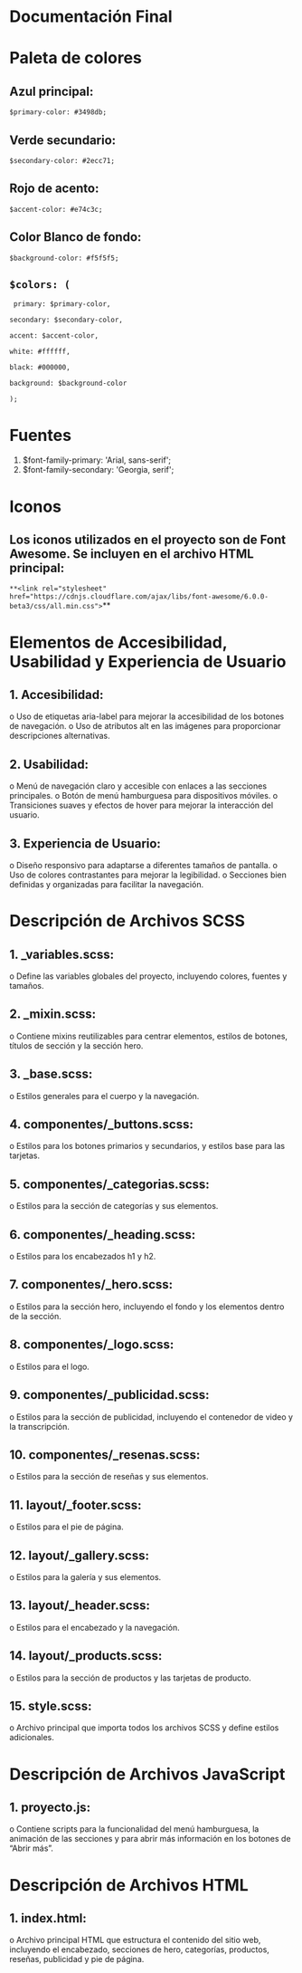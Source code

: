 **Documentación Final**
=================


**Paleta de colores**
=================



Azul principal:
---------------------

`$primary-color: #3498db;`

Verde secundario:
---------------------

`$secondary-color: #2ecc71;`

Rojo de acento:
---------------------

`$accent-color: #e74c3c;`

Color Blanco de fondo:
---------------------

`$background-color: #f5f5f5;`


**`$colors: (`**
---------------------

 ` primary: $primary-color,`
  
  `secondary: $secondary-color,`
  
  `accent: $accent-color,`
  
  `white: #ffffff,`
  
  `black: #000000,`
  
  `background: $background-color`
  
   `);`


**Fuentes**
=================


1.	$font-family-primary: 'Arial, sans-serif';
3.	$font-family-secondary: 'Georgia, serif';



**Iconos**
=================


Los iconos utilizados en el proyecto son de Font Awesome. Se incluyen en el archivo HTML principal:
----------------------------------------------------------------------------------------------------

`**<link rel="stylesheet" href="https://cdnjs.cloudflare.com/ajax/libs/font-awesome/6.0.0-beta3/css/all.min.css">`**



**Elementos de Accesibilidad, Usabilidad y Experiencia de Usuario**
=================


**1.	Accesibilidad:**
---------------------
o	Uso de etiquetas aria-label para mejorar la accesibilidad de los botones de navegación.
o	Uso de atributos alt en las imágenes para proporcionar descripciones alternativas.

**2.	Usabilidad:**
---------------------
o	Menú de navegación claro y accesible con enlaces a las secciones principales.
o	Botón de menú hamburguesa para dispositivos móviles.
o	Transiciones suaves y efectos de hover para mejorar la interacción del usuario.

**3.	Experiencia de Usuario:**
-------------------------------
o	Diseño responsivo para adaptarse a diferentes tamaños de pantalla.
o	Uso de colores contrastantes para mejorar la legibilidad.
o	Secciones bien definidas y organizadas para facilitar la navegación.

**Descripción de Archivos SCSS**
=================


**1.	_variables.scss:**
---------------------
o	Define las variables globales del proyecto, incluyendo colores, fuentes y tamaños.

**2.	_mixin.scss:**
------------------
o	Contiene mixins reutilizables para centrar elementos, estilos de botones, títulos de sección y la sección hero.

**3.	_base.scss:**
-----------------
o	Estilos generales para el cuerpo y la navegación.

**4.	componentes/_buttons.scss:**
--------------------------------
o	Estilos para los botones primarios y secundarios, y estilos base para las tarjetas.

**5.	componentes/_categorias.scss:**
----------------------------------
o	Estilos para la sección de categorías y sus elementos.

**6.	componentes/_heading.scss:**
-------------------------------
o	Estilos para los encabezados h1 y h2.

**7.	componentes/_hero.scss:**
----------------------------
o	Estilos para la sección hero, incluyendo el fondo y los elementos dentro de la sección.

**8.	componentes/_logo.scss:**
----------------------------
o	Estilos para el logo.

**9.	componentes/_publicidad.scss:**
----------------------------------
o	Estilos para la sección de publicidad, incluyendo el contenedor de video y la transcripción.

**10.	componentes/_resenas.scss:**
-------------------------------
o	Estilos para la sección de reseñas y sus elementos.

**11.	layout/_footer.scss:**
-------------------------
o	Estilos para el pie de página.

**12.	layout/_gallery.scss:**
--------------------------
o	Estilos para la galería y sus elementos.

**13.	layout/_header.scss:**
--------------------------
o	Estilos para el encabezado y la navegación.

**14.	layout/_products.scss:**
---------------------------
o	Estilos para la sección de productos y las tarjetas de producto.

**15.	style.scss:**
-----------------
o	Archivo principal que importa todos los archivos SCSS y define estilos adicionales.


**Descripción de Archivos JavaScript**
=================


**1.	proyecto.js:**
-----------------
o	Contiene scripts para la funcionalidad del menú hamburguesa, la animación de las secciones y para abrir más información en los botones de “Abrir más”.


**Descripción de Archivos HTML**
=================


**1.	index.html:**
--------------
o	Archivo principal HTML que estructura el contenido del sitio web, incluyendo el encabezado, secciones de hero, categorías, productos, reseñas, publicidad y pie de página.
